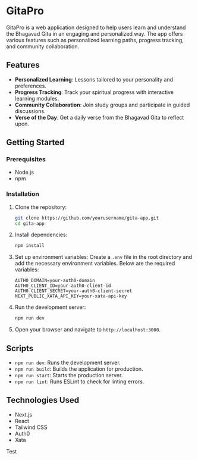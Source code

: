 # GitaPro

GitaPro is a web application designed to help users learn and understand the Bhagavad Gita in an engaging and personalized way. The app offers various features such as personalized learning paths, progress tracking, and community collaboration.

## Features

- **Personalized Learning**: Lessons tailored to your personality and preferences.
- **Progress Tracking**: Track your spiritual progress with interactive learning modules.
- **Community Collaboration**: Join study groups and participate in guided discussions.
- **Verse of the Day**: Get a daily verse from the Bhagavad Gita to reflect upon.

## Getting Started

### Prerequisites

- Node.js
- npm

### Installation

1. Clone the repository:
    ```sh
    git clone https://github.com/yourusername/gita-app.git
    cd gita-app
    ```

2. Install dependencies:
    ```sh
    npm install
    ```


3. Set up environment variables:
    Create a `.env` file in the root directory and add the necessary environment variables. Below are the required variables:

    ```env
    AUTH0_DOMAIN=your-auth0-domain
    AUTH0_CLIENT_ID=your-auth0-client-id
    AUTH0_CLIENT_SECRET=your-auth0-client-secret
    NEXT_PUBLIC_XATA_API_KEY=your-xata-api-key
    ```

4. Run the development server:
    ```sh
    npm run dev
    ```

5. Open your browser and navigate to `http://localhost:3000`.

## Scripts

- `npm run dev`: Runs the development server.
- `npm run build`: Builds the application for production.
- `npm run start`: Starts the production server.
- `npm run lint`: Runs ESLint to check for linting errors.

## Technologies Used

- Next.js
- React
- Tailwind CSS
- Auth0
- Xata

Test
